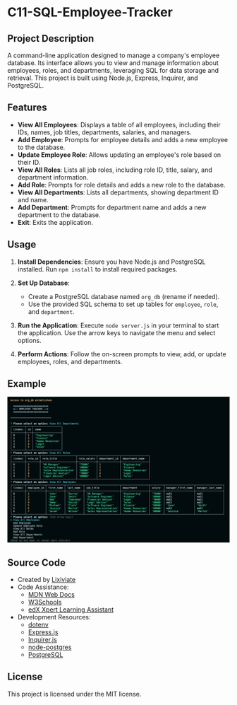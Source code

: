 # C11-SQL-Employee-Tracker

## Project Description

A command-line application designed to manage a company's employee database. Its interface allows you to view and manage information about employees, roles, and departments, leveraging SQL for data storage and retrieval. This project is built using Node.js, Express, Inquirer, and PostgreSQL.

## Features

- **View All Employees**: Displays a table of all employees, including their IDs, names, job titles, departments, salaries, and managers.
- **Add Employee**: Prompts for employee details and adds a new employee to the database.
- **Update Employee Role**: Allows updating an employee's role based on their ID.
- **View All Roles**: Lists all job roles, including role ID, title, salary, and department information.
- **Add Role**: Prompts for role details and adds a new role to the database.
- **View All Departments**: Lists all departments, showing department ID and name.
- **Add Department**: Prompts for department name and adds a new department to the database.
- **Exit**: Exits the application.

## Usage

1. **Install Dependencies**: Ensure you have Node.js and PostgreSQL installed. Run `npm install` to install required packages.

2. **Set Up Database**:

   - Create a PostgreSQL database named `org_db` (rename if needed).
   - Use the provided SQL schema to set up tables for `employee`, `role`, and `department`.

3. **Run the Application**: Execute `node server.js` in your terminal to start the application. Use the arrow keys to navigate the menu and select options.

4. **Perform Actions**: Follow the on-screen prompts to view, add, or update employees, roles, and departments.

## Example

![Example](./images/example.png)

## Source Code

- Created by [Lixiviate](https://github.com/Lixiviate)
- Code Assistance:
  - [MDN Web Docs](https://developer.mozilla.org/en-US/)
  - [W3Schools](https://www.w3schools.com/)
  - [edX Xpert Learning Assistant](https://www.edx.org/)
- Development Resources:
  - [dotenv](https://www.npmjs.com/package/dotenv)
  - [Express.js](https://www.npmjs.com/package/express)
  - [Inquirer.js](https://www.npmjs.com/package/inquirer/v/8.2.4)
  - [node-postgres](https://www.npmjs.com/package/pg)
  - [PostgreSQL](https://www.postgresql.org/)

## License

This project is licensed under the MIT license.
